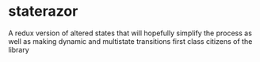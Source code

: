 # staterazor
A redux version of altered states that will hopefully simplify the process as well as making dynamic and multistate transitions first class citizens of the library
